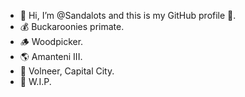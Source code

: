 - 👋 Hi, I’m @Sandalots and this is my GitHub profile 🥇.
- 💰 Buckaroonies primate.
- 🪵 Woodpicker.
- 🌎 Amanteni III.
- 🔮 Volneer, Capital City.
- 🔨 W.I.P.




<!---
Sandalots/Sandalots is a ✨ special ✨ repository because its `README.md` (this file) appears on your GitHub profile.
You can click the Preview link to take a look at your changes.
--->
